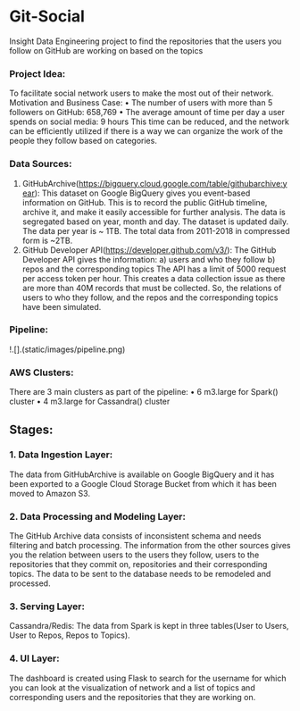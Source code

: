 # Git-Social
Insight Data Engineering project to find the repositories that the users you follow on GitHub are working on based on the topics

### Project Idea:
To facilitate social network users to make the most out of their network.
Motivation and Business Case:
•	The number of users with more than 5 followers on GitHub: 658,769
•	The average amount of time per day a user spends on social media: 9 hours
This time can be reduced, and the network can be efficiently utilized if there is a way we can organize the work of the people they follow based on categories.
### Data Sources:
1.	GitHubArchive(https://bigquery.cloud.google.com/table/githubarchive:year): This dataset on Google BigQuery gives you event-based information on GitHub. This is to record the public GitHub timeline, archive it, and make it easily accessible for further analysis. The data is segregated based on year, month and day. The dataset is updated daily. The data per year is ~ 1TB. The total data from 2011-2018 in compressed form is ~2TB.
2.	GitHub Developer API(https://developer.github.com/v3/): The GitHub Developer API gives the information: 
a)	users and who they follow
b)	repos and the corresponding topics
The API has a limit of 5000 request per access token per hour. This creates a data collection issue as there are more than 40M records that must be collected. So, the relations of users to who they follow, and the repos and the corresponding topics have been simulated.
### Pipeline:
!.[].(static/images/pipeline.png)
### AWS Clusters:
There are 3 main clusters as part of the pipeline:
•	6 m3.large for Spark() cluster
•	4 m3.large for Cassandra() cluster

## Stages:
### 1.	Data Ingestion Layer:
The data from GitHubArchive is available on Google BigQuery and it has been exported to a Google Cloud Storage Bucket from which it has been moved to Amazon S3. 
### 2.	Data Processing and Modeling Layer:
The GitHub Archive data consists of inconsistent schema and needs filtering and batch processing. The information from the other sources gives you the relation between users to the users they follow, users to the repositories that they commit on, repositories and their corresponding topics. The data to be sent to the database needs to be remodeled and processed.
### 3.	Serving Layer:
Cassandra/Redis: The data from Spark is kept in three tables(User to Users, User to Repos, Repos to Topics).
### 4.	UI Layer:
The dashboard is created using Flask to search for the username for which you can look at the visualization of network and a list of topics and corresponding users and the repositories that they are working on.

